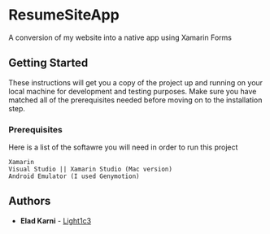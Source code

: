 
# ResumeSiteApp
A conversion of my website into a native app using Xamarin Forms

## Getting Started

These instructions will get you a copy of the project up and running on your local machine for development and testing purposes. Make sure you have matched all of the prerequisites needed before moving on to the installation step.

### Prerequisites

Here is a list of the softawre you will need in order to run this project

```
Xamarin
Visual Studio || Xamarin Studio (Mac version)
Android Emulator (I used Genymotion)
```

## Authors

* **Elad Karni** - [Light1c3](https://github.com/Light1c3)
